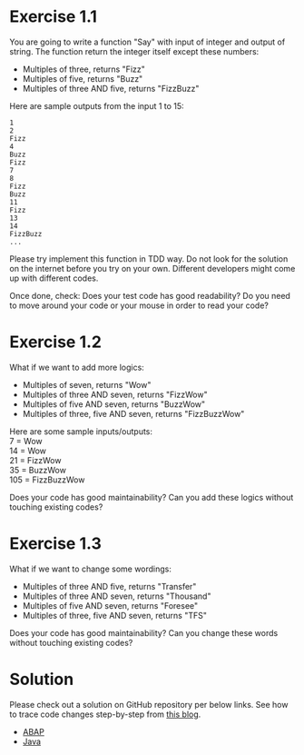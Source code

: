 <!-- TITLE: FizzBuzz -->
<!-- SUBTITLE: This can be your first exercise to practice TDD. It is a good exercise for you to start and give you the real feeling of TDD. Don't feel bad if you couldn't do it well as this happens to everyone who start practicing TDD for the 1st time including myself :) -->

# Exercise 1.1

You are going to write a function "Say" with input of integer and output of string. The function return the integer itself except these numbers:

- Multiples of three, returns "Fizz"
- Multiples of five, returns "Buzz"
- Multiples of three AND five, returns "FizzBuzz"

Here are sample outputs from the input 1 to 15:  
```
1  
2  
Fizz  
4  
Buzz  
Fizz  
7  
8  
Fizz  
Buzz  
11  
Fizz  
13  
14  
FizzBuzz  
...
```

Please try implement this function in TDD way. Do not look for the solution on the internet before you try on your own. Different developers might come up with different codes.

Once done, check: Does your test code has good readability? Do you need to move around your code or your mouse in order to read your code?

# Exercise 1.2

What if we want to add more logics:

- Multiples of seven, returns "Wow"
- Multiples of three AND seven, returns "FizzWow"
- Multiples of five AND seven, returns "BuzzWow"
- Multiples of three, five AND seven, returns "FizzBuzzWow"

Here are some sample inputs/outputs:  
7 = Wow  
14 = Wow  
21 = FizzWow  
35 = BuzzWow  
105 = FizzBuzzWow  

Does your code has good maintainability? Can you add these logics without touching existing codes?

# Exercise 1.3

What if we want to change some wordings:

- Multiples of three AND five, returns "Transfer"
- Multiples of three AND seven, returns "Thousand"
- Multiples of five AND seven, returns "Foresee"
- Multiples of three, five AND seven, returns "TFS"

Does your code has good maintainability? Can you change these words without touching existing codes?

# Solution

Please check out a solution on GitHub repository per below links. See how to trace code changes step-by-step from [this blog](https://medium.com/pacroy/how-to-use-git-client-to-trace-commit-history-4ebfb63d467e).

- [ABAP](https://github.com/pacroy/tdd-ex01-fizzbuzz-abap)
- [Java](https://github.com/pacroy/tdd-ex01-fizzbuzz-java)